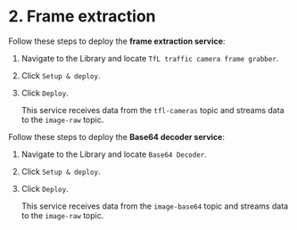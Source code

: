 # 2. Frame extraction

Follow these steps to deploy the **frame extraction service**:

1.  Navigate to the Library and locate `TfL traffic camera frame grabber`.

2.  Click `Setup & deploy`.

3.  Click `Deploy`.

    This service receives data from the `tfl-cameras` topic and streams data to the `image-raw` topic.

Follow these steps to deploy the **Base64 decoder service**:

1.  Navigate to the Library and locate `Base64 Decoder`.

2.  Click `Setup & deploy`.

3.  Click `Deploy`.

    This service receives data from the `image-base64` topic and streams data to the `image-raw` topic.

